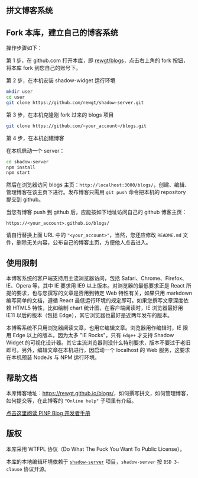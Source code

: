 拼文博客系统
----------

## Fork 本库，建立自己的博客系统

操作步骤如下：

第 1 步，在 github.com 打开本库，即 [rewgt/blogs](https://github.com/rewgt/blogs)，点击右上角的 fork 按钮，将本库 fork 到您自己的账号下。

第 2 步，在本机安装 shadow-widget 运行环境

``` bash
mkdir user
cd user
git clone https://github.com/rewgt/shadow-server.git
```

第 3 步，在本机克隆刚 fork 过来的 blogs 项目

``` bash
git clone https://github.com/<your_account>/blogs.git
```

第 4 步，在本机创建博客

在本机启动一个 server：

``` bash
cd shadow-server
npm install
npm start
```

然后在浏览器访问 blogs 主页：`http://localhost:3000/blogs/`，创建、编辑、管理博客在该主页下进行。发布博客只需用 `git push` 命令把本机的 repository 提交到 github。

当您有博客 push 到 github 后，应能按如下地址访问自己的 github 博客主页：

```
https://<your_account>.github.io/blogs/
```

请自行替换上面 URL 中的 `"<your_account>"`，当然，您还应修改 `README.md` 文件，删除无关内容，公布自己的博客主页，方便他人点击进入。

## 使用限制

本博客系统的客户端支持用主流浏览器访问，包括 Safari、Chrome、Firefox、IE、Opera 等，其中 IE 要求用 IE9 以上版本。对浏览器的最低要求正是 React 所提的要求，也与您撰写的文章是否用到特定 Web 特性有关，如果只用 markdown 编写简单的文档，遵循 React 最低运行环境的规定即可。如果您撰写文章深度依赖 HTML5 特性，比如绘制 chart 统计图，在客户端阅读时，IE 浏览器最好用 IE11 以后的版本（包括 Edge），其它浏览器也最好是近两年发布的版本。

本博客系统不只用浏览器阅读文章，也用它编辑文章。浏览器用作编辑时，IE 限用 Edge 以上的版本，因为太多 "IE Rocks"，只有 `Edge+` 才支持 Shadow Widget 的可视化设计器。其它主流浏览器则没什么特别要求，版本不要过于老旧即可。另外，编辑文章在本机进行，因启动一个 localhost 的 Web 服务，这要求在本机预装 NodeJs 与 NPM 运行环境。

## 帮助文档

本库博客地址：<a target="_blank" rel="noopener" href="https://rewgt.github.io/blogs/">https://rewgt.github.io/blogs/</a>，如何撰写拼文，如何管理博客，如何提交等，在此博客的 `"Online help"` 子项里有介绍。

<a target="_blank" rel="noopener" href="https://rewgt.github.io/blogs/output/doc/doc_zh/">点击这里阅读 PINP Blog 开发者手册</a>

## 版权

本库采用 WTFPL 协议（Do What The Fuck You Want To Public License）。

本库的本地编辑环境依赖于 [`shadow-server`](https://github.com/rewgt/shadow-server) 项目，`shadow-server` 按 `BSD 3-clause` 协议开源。

&nbsp;
